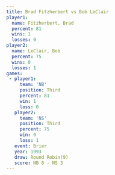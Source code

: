 ```yaml
---
title: Brad Fitzherbert vs Bob LeClair
player1:                 
  name: Fitzherbert, Brad
  percent: 81            
  wins: 1                
  losses: 0              
player2:                 
  name: LeClair, Bob     
  percent: 75            
  wins: 0                
  losses: 1              
games:
 - player1:         
     team: 'NB'     
     position: Third
     percent: 81    
     win: 1         
     loss: 0        
   player2:         
     team: 'NS'     
     position: Third
     percent: 75    
     win: 0         
     loss: 1        
   event: Brier        
   year: 1993          
   draw: Round Robin(9)
   score: NB 8 - NS 3  
---
```

